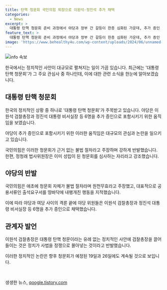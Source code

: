 ```yaml
---
title: 탄핵 청문회 국민의힘 퇴장으로 이원석·정진석 추가 채택
categories:
  - News
excerpt: >
  대통령 탄핵 청문회 준비 과정에서 야당과 정부 간 갈등이 한층 심화된 가운데, 추가 증인 포함 논의에서 국민의힘이 강력한 반발을 표시하며 회의를 이탈했습니다. 주요 증언인 이원석 검찰총장과 정진석 대통령 비서실장을 포함한 6명이 추가로 증인으로 선정되었으며, 논란은 더 커질 전망입니다. 정태웅 기자가 보도한 MBN뉴스에서 상세 내용을 확인하세요.
feature_text: >
  대통령 탄핵 청문회 준비 과정에서 야당과 정부 간 갈등이 한층 심화된 가운데, 추가 증인 포함 논의에서 국민의힘이 강력한 반발을 표시하며 회의를 이탈했습니다. 주요 증언인 이원석 검찰총장과 정진석 대통령 비서실장을 포함한 6명이 추가로 증인으로 선정되었으며, 논란은 더 커질 전망입니다. 정태웅 기자가 보도한 MBN뉴스에서 상세 내용을 확인하세요.
image: 'https://www.behealthy4u.com/wp-content/uploads/2024/06/unnamed-file.png'
---
```


<p><img src="https://www.behealthy4u.com/wp-content/uploads/2024/06/unnamed-file.png" alt="info 속보" /></p>

<p>한국에서는 정치적인 사안이 대규모로 펼쳐지는 일이 가끔 있습니다. 최근에는 '대통령 탄핵 청문회'가 그 주요 관심사 중 하나인데, 이에 대한 관련 소식을 한눈에 알아보겠습니다. </p>

<h2 data-ke-size="size26">대통령 탄핵 청문회</h2>

<p>한국의 정치적인 상황 중 하나로 '대통령 탄핵 청문회'가 주목받고 있습니다. 야당은 이원석 검찰총장과 정진석 대통령 비서실장 등 6명을 추가 증인으로 포함시키기 위한 움직임을 보였습니다.</p>

<p data-ke-size="size16">야당이 추가 증인으로 포함시키기 위한 이러한 움직임은 대규모의 관심과 논란을 일으키고 있습니다.</p>

<p>국민의힘은 이러한 청문회가 근거 없는 불법 절차라고 주장하며 강하게 반발했습니다. 한편, 정청래 법사위원장은 이미 성립이 된 청문회를 심사하는 자리라고 강조했습니다.</p>

<h2 data-ke-size="size26">야당의 반발</h2>

<p>국민의힘은 애초에 청문회 자체가 불법 절차라며 원천무효라고 주장했고, 대표적으로 공용서류인 출석요구서를 땅바닥에 내팽개친 행동을 지적했습니다.</p>

<p data-ke-size="size16">이에 따라 야당과 여당 사이의 격론 끝에 야당 위원들은 이원석 검찰총장과 정진석 대통령 비서실장 등 6명을 추가 증인으로 채택했습니다.</p>

<h2 data-ke-size="size26">관계자 발언</h2>

<p>이원석 검찰총장은 대통령 탄핵 청문이라는 유례 없는 정치적인 사안에 검찰총장을 끌어들이는 것은 정치가 사법을 정쟁으로 몰아넣는 것이라고 반발했습니다.</p>

<p data-ke-size="size16">이러한 정치적인 논란은 향후 청문회가 예정된 19일과 26일에도 계속될 것으로 보입니다.</p>

<p data-ke-size="size16">&nbsp;</p>
생생한 뉴스, <a href="https://qoogle.tistory.com" rel="dofollow">qoogle.tistory.com</a>


